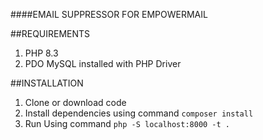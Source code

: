####EMAIL SUPPRESSOR FOR EMPOWERMAIL

##REQUIREMENTS
1. PHP 8.3
2. PDO MySQL installed with PHP Driver


##INSTALLATION
1. Clone or download code
2. Install dependencies using command `composer install`
3. Run Using command `php -S localhost:8000 -t .`
